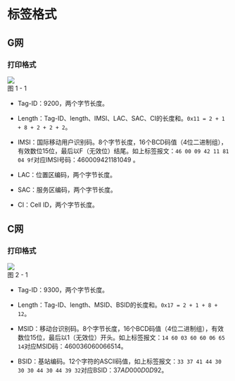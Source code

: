 # 标签格式
## G网
### 打印格式
<div class=box><img src=png/gn-imsi-lai.png align=middle></br>图 1 - 1</div>

* Tag-ID：9200，两个字节长度。

* Length：Tag-ID、length、IMSI、LAC、SAC、CI的长度和。`0x11 = 2 + 1 + 8 + 2 + 2 + 2`。

* IMSI：国际移动用户识别码。8个字节长度，16个BCD码值（4位二进制组），有效数位15位，最后以F（无效位）结尾。如上标签报文：`46 00 09 42 11 81 04 9f`对应IMSI号码：$460009421181049$ 。

* LAC：位置区编码，两个字节长度。

* SAC：服务区编码，两个字节长度。

* CI：Cell ID，两个字节长度。

## C网
### 打印格式
<div class=box><img src=png/cdma-msid-bsid.png align=middle></br>图 2 - 1</div>

* Tag-ID：9300，两个字节长度。

* Length：Tag-ID、length、MSID、BSID的长度和。`0x17 = 2 + 1 + 8 + 12`。

* MSID：移动台识别码。8个字节长度，16个BCD码值（4位二进制组），有效数位15位，最后以1（无效位）开头。如上标签报文：`14 60 03 60 60 06 65 14`对应MSID码：$460036060066514$。

* BSID：基站编码。12个字符的ASCII码值，如上标签报文：`33 37 41 44 30 30 30 44 30 44 39 32`对应BSID：$37AD000D0D92$。
